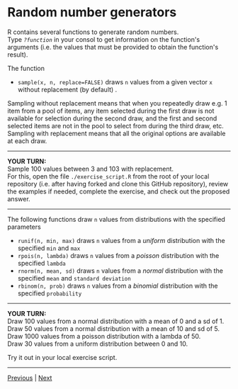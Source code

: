 # Random number generators

R contains several functions to generate random numbers.  
Type *`?function`* in your consol to get information on the function's arguments (i.e. the values that must be provided to obtain the function's result).  

The function  
* `sample(x, n, replace=FALSE)` draws `n` values from a given vector `x` without replacement (by default) . 

Sampling without replacement means that when you repeatedly draw e.g. 1 item from a pool of items, any item selected during the first draw is not available for selection during the second draw, and the first and second selected items are not in the pool to select from during the third draw, etc. Sampling with replacement means that all the original options are available at each draw.  

***
**YOUR TURN:**  
Sample 100 values between 3 and 103 with replacement.    
For this, open the file `./exercise_script.R` from the root of your local repository (i.e. after having forked and clone this GitHub repository), review the examples if needed, complete the exercise, and check out the proposed answer.

***

The following functions draw `n` values from distributions with the specified parameters  
* `runif(n, min, max)` draws `n` values from a *uniform* distribution with the specified `min` and `max`  
* `rpois(n, lambda)` draws `n` values from a *poisson* distribution with the specified `lambda`  
* `rnorm(n, mean, sd)` draws `n` values from a *normal* distribution with the specified `mean` and `standard deviation`  
* `rbinom(n, prob)`	draws `n` values from a	*binomial* distribution with the specified `probability`  

***
**YOUR TURN:**    
Draw 100 values from a normal distribution with a mean of 0 and a sd of 1.  
Draw 50 values from a normal distribution with a mean of 10 and sd of 5.  
Draw 1000 values from a poisson distribution with a lambda of 50.  
Draw 30 values from a uniform distribution between 0 and 10.  

Try it out in your local exercise script.

***

[Previous](./basic-principles.md) | [Next](./repeat.md)  

 


